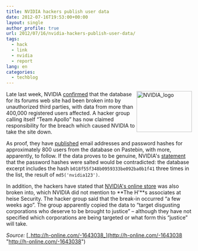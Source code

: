 ```yaml
---
title: NVIDIA hackers publish user data
date: 2012-07-16T19:53:00+00:00
layout: single
author_profile: true
url: 2012/07/16/nvidia-hackers-publish-user-data/
tags:
  - hack
  - link
  - nvidia
  - report
lang: en
categories: 
  - techblog
---
```

<a href="http://lh5.ggpht.com/-CyGMIbSjOMM/UARqHkni8wI/AAAAAAAAGc0/F3VnZixdKEQ/s1600-h/NVIDIA_logo%25255B2%25255D.png" target="_blank"><img title="NVIDIA_logo" border="0" alt="NVIDIA_logo" align="right" src="http://lh3.ggpht.com/-YW0V0ltDnYE/UARqJ3OztgI/AAAAAAAAGc8/llEicmflKKg/NVIDIA_logo_thumb.png?imgmax=800" width="150" height="111" /></a>Late last week, NVIDIA [confirmed](http://www.h-online.com/news/item/NVIDIA-Forums-suspended-after-hack-1640918.html) that the database for its forums web site had been broken into by unauthorized third parties, with data from more than 400,000 registered users affected. A hacker group calling itself “Team Apollo” has now claimed responsibility for the breach which caused NVIDIA to take the site down. 

As proof, they have [published](http://pastebin.com/G21ytATD) email addresses and password hashes for approximately 800 users from the database on Pastebin, with more, apparently, to follow. If the data proves to be genuine, NVIDIA's [statement](http://www.nvidia.com/content/forums/index.html) that the password hashes were salted would be contradicted: the database excerpt includes the hash `b018f55f348b0959333be092ba0b1f41` three times in the list, the result of `md5('nvidia123')`. 

In addition, the hackers have stated that [NVIDIA's online store](http://www.nvidia.com/content/store/index.html) was also broken into, which NVIDIA did not mention to **The H'**s associates at heise Security. The hacker group said that the break-in occurred “a few weeks ago”. The group apparently copied the data to “target disgusting corporations who deserve to be brought to justice” – although they have not specified which corporations are being targeted or what form this “justice” will take. 

_Source:_ [_http://h-online.com/-1643038_](http://h-online.com/-1643038 "http://h-online.com/-1643038")
